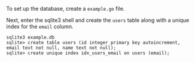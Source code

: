 To set up the database, create a `example.go` file.

Next, enter the sqlite3 shell and create the `users` table along with a unique index for the `email` column.

```
sqlite3 example.db
sqlite> create table users (id integer primary key autoincrement, email text not null, name text not null);
sqlite> create unique index idx_users_email on users (email);
```
